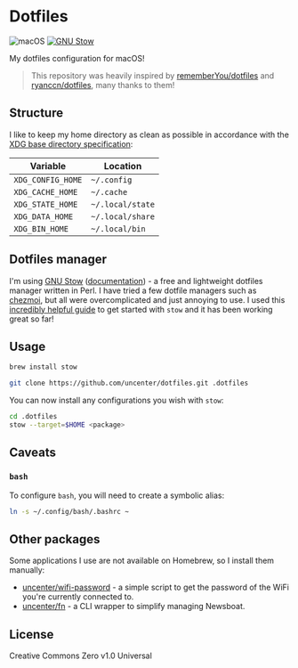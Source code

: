 <h1>Dotfiles</h1>

![macOS](https://img.shields.io/badge/macOS-14.0-47999e.svg?style=flat-square)
[![GNU Stow](https://img.shields.io/homebrew/v/stow?style=flat-square&label=GNU%20Stow&color=b48ead)](https://formulae.brew.sh/formula/stow)

My dotfiles configuration for macOS!

> This repository was heavily inspired by [rememberYou/dotfiles](https://github.com/rememberYou/dotfiles) and [ryanccn/dotfiles](https://github.com/ryanccn/dotfiles), many thanks to them!

## Structure

I like to keep my home directory as clean as possible in accordance with the [XDG base directory specification](https://specifications.freedesktop.org/basedir-spec/basedir-spec-latest.html):

| Variable          | Location         |
| ----------------- | ---------------- |
| `XDG_CONFIG_HOME` | `~/.config`      |
| `XDG_CACHE_HOME`  | `~/.cache`       |
| `XDG_STATE_HOME`  | `~/.local/state` |
| `XDG_DATA_HOME`   | `~/.local/share` |
| `XDG_BIN_HOME`    | `~/.local/bin`   |

## Dotfiles manager

I'm using [GNU Stow](https://www.gnu.org/software/stow/) ([documentation](https://www.gnu.org/software/stow/manual/stow.html)) - a free and lightweight
dotfiles manager written in Perl. I have tried a few dotfile managers such as [chezmoi](https://www.chezmoi.io/), but all were overcomplicated and just annoying to use. I used this [incredibly helpful guide](https://www.jakewiesler.com/blog/managing-dotfiles) to get started with `stow` and it has been working great so far!

## Usage

```sh
brew install stow
```

```sh
git clone https://github.com/uncenter/dotfiles.git .dotfiles
```

You can now install any configurations you wish with `stow`:

```sh
cd .dotfiles
stow --target=$HOME <package>
```

## Caveats

### `bash`

To configure `bash`, you will need to create a
symbolic alias:

```bash
ln -s ~/.config/bash/.bashrc ~
```

## Other packages

Some applications I use are not available on Homebrew, so I install them manually:

-   [uncenter/wifi-password](https://github.com/uncenter/wifi-password) - a simple script to get the password of the WiFi you're currently connected to.
-   [uncenter/fn](https://github.com/uncenter/fn) - a CLI wrapper to simplify managing Newsboat.

## License

Creative Commons Zero v1.0 Universal
